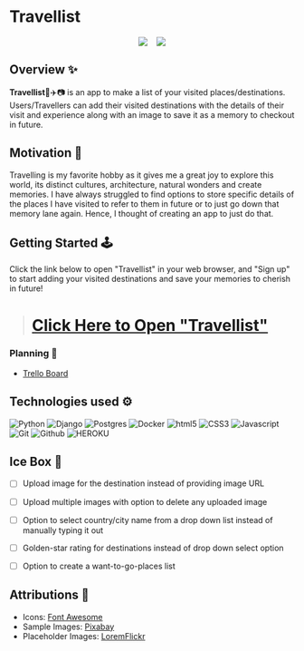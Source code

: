 # Travellist
<div style="display: flex; justify-content: center; gap: 1rem; max-height: 650px; max-width: 650px; flex-wrap: nowrap;">
  <a href="#"><img src="https://i.imgur.com/5NRqvXq.png" /></a>
  <a href="#"><img src="https://i.imgur.com/v5Fg7H2.png" /></a>
</div>

## Overview ✨ 
**Travellist**🧳✈️📷 is an app to make a list of your visited places/destinations. Users/Travellers can add their visited destinations with the details of their visit and experience along with an image to save it as a memory to checkout in future. 

## Motivation 🧠 
Travelling is my favorite hobby as it gives me a great joy to explore this world, its distinct cultures, architecture, natural wonders and create memories. I have always struggled to find options to store specific details of the places I have visited to refer to them in future or to just go down that memory lane again. Hence, I thought of creating an app to just do that. 

## Getting Started 🕹️ 
Click the link below to open "Travellist" in your web browser, and "Sign up" to start adding your visited destinations and save your memories to cherish in future!

> # [Click Here to Open "Travellist"](https://inventory-master-60711f64e37d.herokuapp.com/)

### Planning 🎨 

* [Trello Board](https://trello.com/b/10eaujXm/travellist)

## Technologies used ⚙️

![Python](https://img.shields.io/badge/python-3670A0?style=for-the-badge&logo=python&logoColor=ffdd54)
![Django](https://img.shields.io/badge/django-%23092E20.svg?style=for-the-badge&logo=django&logoColor=white)
![Postgres](https://img.shields.io/badge/postgres-%23316192.svg?style=for-the-badge&logo=postgresql&logoColor=white)
![Docker](https://img.shields.io/badge/docker-%230db7ed.svg?style=for-the-badge&logo=docker&logoColor=white)
![html5](https://img.shields.io/badge/HTML5-E34F26?style=for-the-badge&logo=html5&logoColor=white)
![CSS3](https://img.shields.io/badge/CSS3-1572B6?style=for-the-badge&logo=css3&logoColor=white)
![Javascript](https://img.shields.io/badge/JavaScript-F7DF1E?style=for-the-badge&logo=javascript&logoColor=black)
![Git](https://img.shields.io/badge/GIT-E44C30?style=for-the-badge&logo=git&logoColor=white)
![Github](https://img.shields.io/badge/GitHub-100000?style=for-the-badge&logo=github&logoColor=white)
![HEROKU](https://img.shields.io/badge/Heroku-430098?style=for-the-badge&logo=heroku&logoColor=white)


## Ice Box 🧊 

- [ ] Upload image for the destination instead of providing image URL
- [ ] Upload multiple images with option to delete any uploaded image
- [ ] Option to select country/city name from a drop down list instead of manually typing it out
- [ ] Golden-star rating for destinations instead of drop down select option
- [ ] Option to create a want-to-go-places list 


## Attributions 🙏 

- Icons: [Font Awesome](https://fontawesome.com/)
- Sample Images: [Pixabay](https://pixabay.com/)
- Placeholder Images: [LoremFlickr](https://loremflickr.com/)
